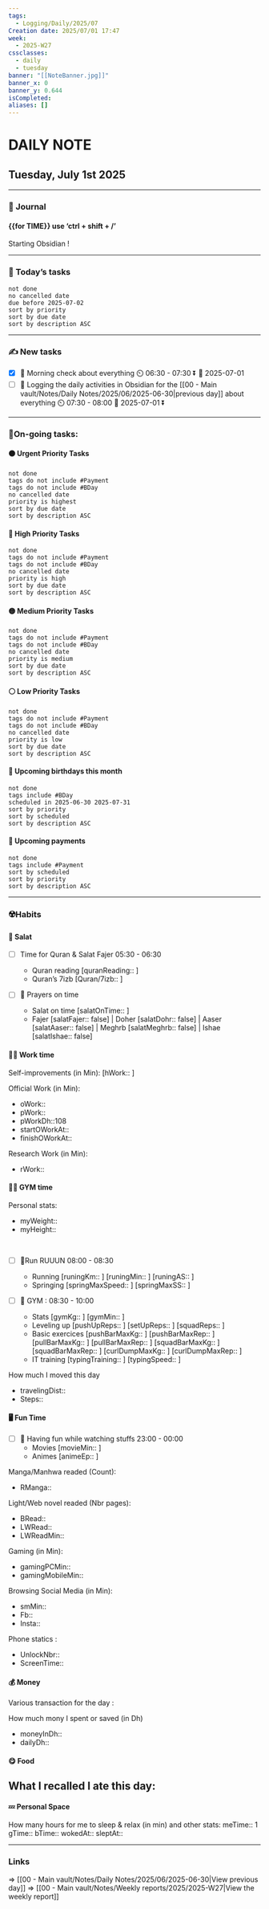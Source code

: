 ```yaml
---
tags:
  - Logging/Daily/2025/07
Creation date: 2025/07/01 17:47
week:
  - 2025-W27
cssclasses:
  - daily
  - tuesday
banner: "[[NoteBanner.jpg]]"
banner_x: 0
banner_y: 0.644
isCompleted: 
aliases: []
---
```

 
# DAILY NOTE
## Tuesday, July 1st 2025

***
### 📜 Journal
#### {{for TIME}} use ‘ctrl + shift + /’
Starting Obsidian !

***
### 📝 Today’s tasks
```tasks
not done 
no cancelled date
due before 2025-07-02
sort by priority
sort by due date 
sort by description ASC
```
***
### ✍️ New tasks
- [x] 📝 Morning check about everything ⏲️ 06:30 - 07:30 ⏬ 📅 2025-07-01 
- [ ] 📝 Logging the daily activities in Obsidian for the [[00 - Main vault/Notes/Daily Notes/2025/06/2025-06-30|previous day]] about everything  ⏲️ 07:30 - 08:00 📅 2025-07-01 ⏬ 
***
### 🌚On-going tasks:
#### ⚫ Urgent Priority Tasks
```tasks
not done 
tags do not include #Payment
tags do not include #BDay
no cancelled date
priority is highest 
sort by due date 
sort by description ASC
```
#### 🔴 High Priority Tasks
```tasks
not done 
tags do not include #Payment
tags do not include #BDay
no cancelled date
priority is high 
sort by due date 
sort by description ASC
```
#### 🟡 Medium Priority Tasks
```tasks
not done 
tags do not include #Payment
tags do not include #BDay
no cancelled date
priority is medium 
sort by due date 
sort by description ASC
```
#### ⚪ Low Priority Tasks
```tasks
not done 
tags do not include #Payment
tags do not include #BDay
no cancelled date
priority is low 
sort by due date 
sort by description ASC
```
#### 🍰 Upcoming birthdays this month
```tasks
not done
tags include #BDay
scheduled in 2025-06-30 2025-07-31
sort by priority 
sort by scheduled 
sort by description ASC
```
#### 💸 Upcoming payments
```tasks
not done
tags include #Payment
sort by scheduled 
sort by priority
sort by description ASC
```
***

### ☢️Habits
#### 🛐 Salat

- [ ] Time for Quran & Salat Fajer 05:30 - 06:30
	- Quran reading [quranReading:: ] 
	- Quran’s 7izb [Quran/7izb:: ]


- [ ] 🛐 Prayers on time
	- Salat on time [salatOnTime:: ] 
	- Fajer [salatFajer:: false] | Doher [salatDohr:: false] | Aaser [salatAaser:: false] | Meghrb [salatMeghrb:: false] | Ishae [salatIshae:: false]
	

#### 👨‍💼 Work time
Self-improvements (in Min): [hWork:: ]
<br>

Official Work (in Min):
- oWork:: 
- pWork:: 
- pWorkDh::108
- startOWorkAt:: 
- finishOWorkAt:: 

Research Work (in Min):
- rWork:: 

#### 🏋️‍♂️ GYM time
Personal stats:
- myWeight:: 
- myHeight:: 
<br/>

- [ ] 🏃Run RUUUN 08:00 - 08:30
	- Running [runingKm:: ] [runingMin:: ] [runingAS:: ]
	- Springing [springMaxSpeed:: ] [springMaxSS:: ]


- [ ] 💪 GYM :  08:30 - 10:00
	- Stats [gymKg:: ] [gymMin:: ]
	- Leveling up [pushUpReps:: ] [setUpReps::  ] [squadReps::  ]
	- Basic exercices [pushBarMaxKg:: ] [pushBarMaxRep:: ] [pullBarMaxKg:: ]  [pullBarMaxRep:: ] [squadBarMaxKg:: ] [squadBarMaxRep:: ] [curlDumpMaxKg:: ] [curlDumpMaxRep:: ]
	- IT training [typingTraining:: ] [typingSpeed:: ]

How much I moved this day 
- travelingDist:: 
- Steps::  

#### 🖥️ Fun Time


- [ ] 👺 Having fun while watching stuffs 23:00 - 00:00
	- Movies [movieMin:: ]
	- Animes [animeEp:: ]

Manga/Manhwa readed (Count):
- RManga:: 

Light/Web novel readed (Nbr pages):
- BRead:: 
- LWRead:: 
- LWReadMin:: 

Gaming (in Min):
- gamingPCMin::
- gamingMobileMin::

Browsing Social Media (in Min):
- smMin:: 
- Fb:: 
- Insta:: 

Phone statics :
- UnlockNbr:: 
- ScreenTime:: 

#### 💰 Money
Various transaction for the day :


How much mony I spent or saved (in Dh)
- moneyInDh::  
- dailyDh:: 

#### 😋 Food
What I recalled I ate this day:
- 

#### 💤 Personal Space
How many hours for me to sleep & relax (in min) and other stats: 
meTime:: 1
gTime:: 
bTime:: 
wokedAt:: 
sleptAt::

***
### Links
=> [[00 - Main vault/Notes/Daily Notes/2025/06/2025-06-30|View previous day]]
=> [[00 - Main vault/Notes/Weekly reports/2025/2025-W27|View the weekly report]]

